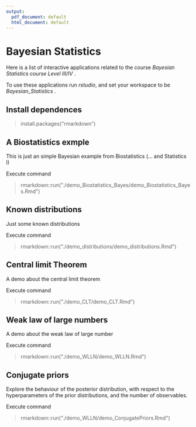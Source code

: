 ```yaml
---
output:
  pdf_document: default
  html_document: default
---
```

# Bayesian Statistics

Here is a list of interactive applications related to the course *Bayesian Statistics course Level III/IV* .

To use these applications run *rstudio*, and set your workspace to be *Bayesian_Statistics* .

## Install dependences

> install.packages("rmarkdown")  

## A Biostatistics exmple

This is just an simple Bayesian example from Biostatistics (... and Statistics I)

Execute command

  > rmarkdown::run("./demo_Biostatistics_Bayes/demo_Biostatistics_Bayes.Rmd")

## Known distributions

Just some known distributions

Execute command

  > rmarkdown::run("./demo_distributions/demo_distributions.Rmd")

## Central limit Theorem

A demo about the central limit theorem

Execute command

  > rmarkdown::run("./demo_CLT/demo_CLT.Rmd")

## Weak law of large numbers

A demo about the weak law of large number

Execute command

  > rmarkdown::run("./demo_WLLN/demo_WLLN.Rmd")

## Conjugate priors

Explore the behaviour of the posterior distribution, with respect to the hyperparameters of the prior distributions, and the number of observables. 

Execute command

  > rmarkdown::run("./demo_WLLN/demo_ConjugatePriors.Rmd")





  